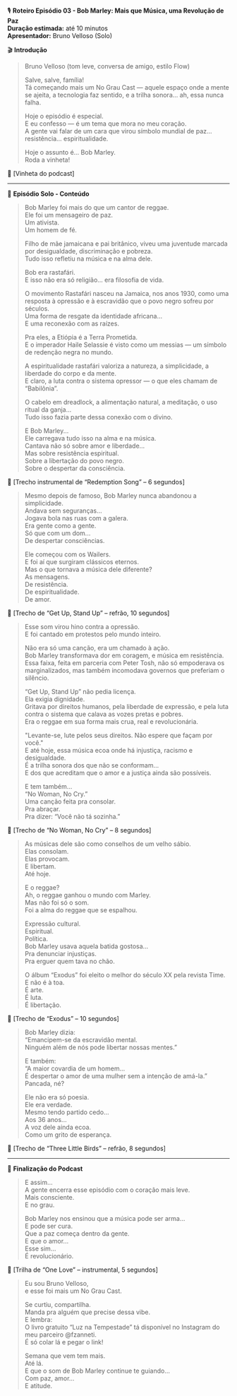 🎙️ **Roteiro Episódio 03 - Bob Marley: Mais que Música, uma Revolução de Paz**  
**Duração estimada:** até 10 minutos  
**Apresentador:** Bruno Velloso (Solo)  

🎬 **Introdução**

> Bruno Velloso (tom leve, conversa de amigo, estilo Flow)
> 
> Salve, salve, família!  
> Tá começando mais um No Grau Cast — aquele espaço onde a mente se ajeita, a tecnologia faz sentido, e a trilha sonora... ah, essa nunca falha.
> 
> Hoje o episódio é especial.  
> E eu confesso — é um tema que mora no meu coração.  
> A gente vai falar de um cara que virou símbolo mundial de paz... resistência... espiritualidade.
> 
> Hoje o assunto é... Bob Marley.  
> Roda a vinheta!

🎵 [Vinheta do podcast]

---

🧩 **Episódio Solo - Conteúdo**

> Bob Marley foi mais do que um cantor de reggae.  
> Ele foi um mensageiro de paz.  
> Um ativista.  
> Um homem de fé.
> 
> Filho de mãe jamaicana e pai britânico, viveu uma juventude marcada por desigualdade, discriminação e pobreza.  
> Tudo isso refletiu na música e na alma dele.
> 
> Bob era rastafári.  
> E isso não era só religião... era filosofia de vida.
> 
> O movimento Rastafári nasceu na Jamaica, nos anos 1930, como uma resposta à opressão e à escravidão que o povo negro sofreu por séculos.  
> Uma forma de resgate da identidade africana...  
> E uma reconexão com as raízes.
> 
> Pra eles, a Etiópia é a Terra Prometida.  
> E o imperador Haile Selassie é visto como um messias — um símbolo de redenção negra no mundo.
> 
> A espiritualidade rastafári valoriza a natureza, a simplicidade, a liberdade do corpo e da mente.  
> E claro, a luta contra o sistema opressor — o que eles chamam de “Babilônia”.
> 
> O cabelo em dreadlock, a alimentação natural, a meditação, o uso ritual da ganja...  
> Tudo isso fazia parte dessa conexão com o divino.
>
> E Bob Marley...  
> Ele carregava tudo isso na alma e na música.  
> Cantava não só sobre amor e liberdade...  
> Mas sobre resistência espiritual.  
> Sobre a libertação do povo negro.  
> Sobre o despertar da consciência.

🎵 [Trecho instrumental de “Redemption Song” – 6 segundos]

> Mesmo depois de famoso, Bob Marley nunca abandonou a simplicidade.  
> Andava sem seguranças...  
> Jogava bola nas ruas com a galera.  
> Era gente como a gente.  
> Só que com um dom...  
> De despertar consciências.
> 
> Ele começou com os Wailers.  
> E foi aí que surgiram clássicos eternos.  
> Mas o que tornava a música dele diferente?  
> As mensagens.  
> De resistência.  
> De espiritualidade.  
> De amor.

🎵 [Trecho de “Get Up, Stand Up” – refrão, 10 segundos]

> Esse som virou hino contra a opressão.  
> E foi cantado em protestos pelo mundo inteiro.
> 
> Não era só uma canção, era um chamado à ação.  
> Bob Marley transformava dor em coragem, e música em resistência.  
> Essa faixa, feita em parceria com Peter Tosh, não só empoderava os marginalizados, mas também incomodava governos que preferiam o silêncio.
>
> “Get Up, Stand Up” não pedia licença.  
> Ela exigia dignidade.  
> Gritava por direitos humanos, pela liberdade de expressão, e pela luta contra o sistema que calava as vozes pretas e pobres.  
> Era o reggae em sua forma mais crua, real e revolucionária.
> 
> "Levante-se, lute pelos seus direitos. Não espere que façam por você."  
> E até hoje, essa música ecoa onde há injustiça, racismo e desigualdade.  
> É a trilha sonora dos que não se conformam…  
> E dos que acreditam que o amor e a justiça ainda são possíveis.
> 
> E tem também...  
> “No Woman, No Cry.”  
> Uma canção feita pra consolar.  
> Pra abraçar.  
> Pra dizer: “Você não tá sozinha.”

🎵 [Trecho de “No Woman, No Cry” – 8 segundos]

> As músicas dele são como conselhos de um velho sábio.  
> Elas consolam.  
> Elas provocam.  
> E libertam.  
> Até hoje.
> 
> E o reggae?  
> Ah, o reggae ganhou o mundo com Marley.  
> Mas não foi só o som.  
> Foi a alma do reggae que se espalhou.
> 
> Expressão cultural.  
> Espiritual.  
> Política.  
> Bob Marley usava aquela batida gostosa...  
> Pra denunciar injustiças.  
> Pra erguer quem tava no chão.
>
> O álbum “Exodus” foi eleito o melhor do século XX pela revista Time.  
> E não é à toa.  
> É arte.  
> É luta.  
> É libertação.

🎵 [Trecho de “Exodus” – 10 segundos]

> Bob Marley dizia:  
> “Emancipem-se da escravidão mental.  
> Ninguém além de nós pode libertar nossas mentes.”
> 
> E também:  
> “A maior covardia de um homem...  
> É despertar o amor de uma mulher sem a intenção de amá-la.”  
> Pancada, né?
> 
> Ele não era só poesia.  
> Ele era verdade.  
> Mesmo tendo partido cedo...  
> Aos 36 anos...  
> A voz dele ainda ecoa.  
> Como um grito de esperança.

🎵 [Trecho de “Three Little Birds” – refrão, 8 segundos]

---

🎤 **Finalização do Podcast**

> E assim...  
> A gente encerra esse episódio com o coração mais leve.  
> Mais consciente.  
> E no grau.
> 
> Bob Marley nos ensinou que a música pode ser arma...  
> E pode ser cura.  
> Que a paz começa dentro da gente.  
> E que o amor...  
> Esse sim...  
> É revolucionário.

🎵 [Trilha de “One Love” – instrumental, 5 segundos]

> Eu sou Bruno Velloso,  
> e esse foi mais um No Grau Cast.
> 
> Se curtiu, compartilha.  
> Manda pra alguém que precise dessa vibe.  
> E lembra:  
> O livro gratuito “Luz na Tempestade” tá disponível no Instagram do meu parceiro @fzanneti.  
> É só colar lá e pegar o link!
> 
> Semana que vem tem mais.  
> Até lá.  
> E que o som de Bob Marley continue te guiando…  
> Com paz, amor...  
> E atitude.
